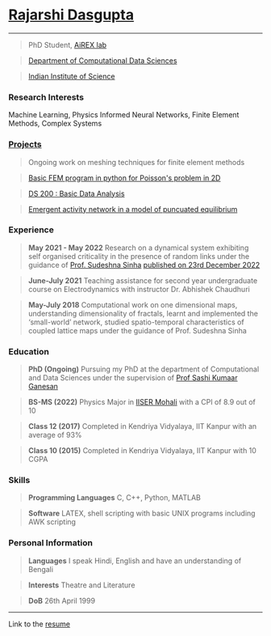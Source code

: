 # [Rajarshi Dasgupta](pics/me.jpg)

---

> PhD Student, [AiREX lab](https://airexlab.cds.iisc.ac.in/)

> [Department of Computational Data Sciences](https://cds.iisc.ac.in/)

> [Indian Institute of Science](https://iisc.ac.in/)

### Research Interests

Machine Learning, Physics Informed Neural Networks, Finite Element Methods, Complex Systems

### [Projects](proj.html)

> Ongoing work on meshing techniques for finite element methods

> [Basic FEM program in python for Poisson's problem in 2D](https://github.com/rajarshi99/BasicFEM)

> [DS 200 : Basic Data Analysis](https://github.com/rajarshi99/data_gov/blob/main/data_gov.ipynb)

> [Emergent activity network in a model of puncuated equilibrium](https://link.springer.com/article/10.1140/epjp/s13360-022-03581-y)

### Experience

> **May 2021 - May 2022** Research on a dynamical system exhibiting self organised criticality in the presence of random links under the guidance of [Prof. Sudeshna Sinha](https://web.iisermohali.ac.in/dept/physics/Sudeshna_Sinha.html) [published on 23rd December 2022](https://link.springer.com/article/10.1140/epjp/s13360-022-03581-y)

> **June-July 2021** Teaching assistance for second year undergraduate course on Electrodynamics with instructor Dr. Abhishek Chaudhuri

> **May-July 2018** Computational work on one dimensional maps, understanding dimensionality of fractals, learnt and implemented the ‘small-world’ network, studied spatio-temporal characteristics of coupled lattice maps under the guidance of Prof. Sudeshna Sinha

### Education

> **PhD (Ongoing)** Pursuing my PhD at the department of Computational and Data Sciences under the supervision of [Prof Sashi Kumaar Ganesan](http://cds.iisc.ac.in/faculty/sashi/)

> **BS-MS (2022)** Physics Major in [IISER Mohali](https://www.iisermohali.ac.in/) with a CPI of 8.9 out of 10

> **Class 12 (2017)** Completed in Kendriya Vidyalaya, IIT Kanpur with an average of 93%

> **Class 10 (2015)** Completed in Kendriya Vidyalaya, IIT Kanpur with 10 CGPA

### Skills

> **Programming Languages** C, C++, Python, MATLAB

> **Software** LATEX, shell scripting with basic UNIX programs including AWK scripting

### Personal Information

> **Languages** I speak Hindi, English and have an understanding of Bengali

> **Interests** Theatre and Literature

> **DoB** 26th April 1999

---

Link to the [resume](resume/Resume.pdf)

